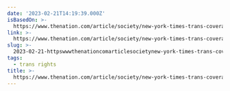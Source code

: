 ```yaml
---
date: '2023-02-21T14:19:39.000Z'
isBasedOn: >-
  https://www.thenation.com/article/society/new-york-times-trans-coverage-gay-rights-history/
link: >-
  https://www.thenation.com/article/society/new-york-times-trans-coverage-gay-rights-history/
slug: >-
  2023-02-21-httpswwwthenationcomarticlesocietynew-york-times-trans-coverage-gay-rights-history
tags:
  - trans rights
title: >-
  https://www.thenation.com/article/society/new-york-times-trans-coverage-gay-rights-history/
---
```


